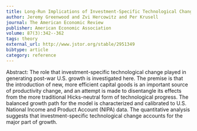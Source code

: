 ```yaml
---
title: Long-Run Implications of Investment-Specific Technological Change
author: Jeremy Greenwood and Zvi Hercowitz and Per Krusell
journal: The American Economic Review
publisher: American Economic Association
volume: 87(3):342--362
tags: theory
external_url: http://www.jstor.org/stable/2951349
bibtype: article
category: reference
---
```

Abstract: The role that investment-specific technological change played in generating post-war U.S. growth is investigated here. The premise is that the introduction of new, more efficient capital goods is an important source of productivity change, and an attempt is made to disentangle its effects from the more traditional Hicks-neutral form of technological progress. The balanced growth path for the model is characterized and calibrated to U.S. National Income and Product Account (NIPA) data. The quantitative analysis suggests that investment-specific technological change accounts for the major part of growth.
